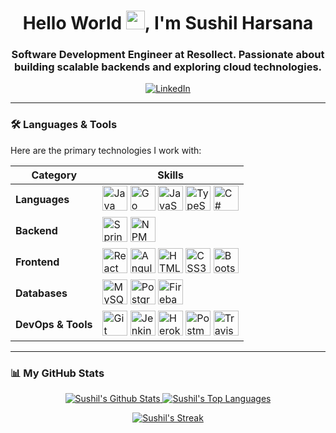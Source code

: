<h1 align="center">
  Hello World <img src="https://raw.githubusercontent.com/MartinHeinz/MartinHeinz/master/wave.gif" width="30px">, I'm Sushil Harsana
</h1>

<h3 align="center">Software Development Engineer at Resollect. Passionate about building scalable backends and exploring cloud technologies.</h3>

<p align="center">
  <a href="https://www.linkedin.com/in/sushil-harsana-2b604b258/" target="_blank">
    <img src="https://img.shields.io/badge/LinkedIn-0077B5?style=for-the-badge&logo=linkedin&logoColor=white" alt="LinkedIn"/>
  </a>
  </p>

---

### 🛠️ Languages & Tools

Here are the primary technologies I work with:

| Category         | Skills                                                                                                                                                                                                                                                                                                       |
| ---------------- | ------------------------------------------------------------------------------------------------------------------------------------------------------------------------------------------------------------------------------------------------------------------------------------------------------------ |
| **Languages** | <img src="https://img.icons8.com/color/48/000000/java-coffee-cup-logo.png" alt="Java" height="40"/> <img src="https://www.vectorlogo.zone/logos/golang/golang-ar21.svg" alt="Go" height="40"/> <img src="https://img.icons8.com/color/48/000000/javascript.png" alt="JavaScript" height="40"/> <img src="https://img.icons8.com/color/48/000000/typescript.png" alt="TypeScript" height="40"/> <img src="https://img.icons8.com/color/48/000000/c-sharp-logo-2.png" alt="C#" height="40"/> |
| **Backend** | <img src="https://img.icons8.com/color/48/000000/spring-logo.png" alt="Spring Boot" height="40"/> <img src="https://img.icons8.com/color/48/000000/npm.png" alt="NPM" height="40"/>                                                                                                                               |
| **Frontend** | <img src="https://img.icons8.com/color/48/000000/react-native.png" alt="React" height="40"/> <img src="https://img.icons8.com/color/50/000000/angularjs.png" alt="Angular" height="40"/> <img src="https://img.icons8.com/color/48/000000/html-5.png" alt="HTML5" height="40"/> <img src="https://img.icons8.com/color/48/000000/css3.png" alt="CSS3" height="40"/> <img src="https://img.icons8.com/color/48/000000/bootstrap.png" alt="Bootstrap" height="40"/> |
| **Databases** | <img src="https://img.icons8.com/fluent/50/000000/mysql-logo.png" alt="MySQL" height="40"/> <img src="https://img.icons8.com/color/48/000000/postgreesql.png" alt="PostgreSQL" height="40"/> <img src="https://img.icons8.com/color/48/000000/firebase.png" alt="Firebase" height="40"/>                           |
| **DevOps & Tools**| <img src="https://img.icons8.com/color/48/000000/git.png" alt="Git" height="40"/> <img src="https://www.vectorlogo.zone/logos/jenkins/jenkins-icon.svg" alt="Jenkins" height="40"/> <img src="https://img.icons8.com/color/48/000000/heroku.png" alt="Heroku" height="40"/> <img src="https://www.vectorlogo.zone/logos/getpostman/getpostman-icon.svg" alt="Postman" height="40"/> <img src="https://img.icons8.com/color/48/000000/travis-ci.png" alt="Travis CI" height="40"/> |

---

### 📊 My GitHub Stats

<p align="center">
  <a href="https://github.com/sushil23harsana">
    <img alt="Sushil's Github Stats" src="https://github-readme-stats.vercel.app/api?username=sushil23harsana&show_icons=true&count_private=true&theme=blueberry&hide_border=true&bg_color=0D1117" />
  </a>
  <a href="https://github.com/sushil23harsana">
    <img alt="Sushil's Top Languages" src="https://github-readme-stats.vercel.app/api/top-langs/?username=sushil23harsana&langs_count=8&count_private=true&layout=compact&theme=blueberry&hide_border=true&bg_color=0D1117" />
  </a>
</p>
<p align="center">
  <a href="https://github.com/sushil23harsana">
    <img alt="Sushil's Streak" src="https://github-readme-streak-stats.herokuapp.com/?user=sushil23harsana&theme=blueberry&hide_border=true&stroke=0000&background=0D1117"/>
  </a>
</p>
